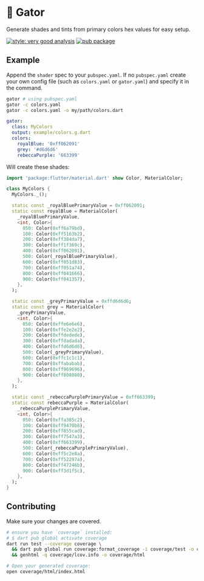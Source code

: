# 🎨 Gator

Generate shades and tints from primary colors hex values for easy setup.

[![style: very good analysis][vga_badge]][very_good_analysis] [![pub package][gator_badge]][gator_pub]

[gator_badge]: https://img.shields.io/pub/v/gator.svg
[gator_pub]: https://pub.dev/packages/gator
[vga_badge]: https://img.shields.io/badge/style-very_good_analysis-B22C89.svg
[very_good_analysis]: https://pub.dev/packages/very_good_analysis

## Example

Append the `shader` spec to your `pubspec.yaml`. If no `pubspec.yaml` create your own config file
(such as `colors.yaml` or `gator.yaml`) and specify it in the command.

```sh
gator # using pubspec.yaml
gator -c colors.yaml
gator -c colors.yaml -o my/path/colors.dart
```

```yaml
gator:
  class: MyColors
  output: example/colors.g.dart
  colors:
    royalBlue: '0xff062091'
    grey: '#d6d6d6'
    rebeccaPurple: '663399'
```

Will create these shades:

```dart
import 'package:flutter/material.dart' show Color, MaterialColor;

class MyColors {
  MyColors._();

  static const _royalBluePrimaryValue = 0xff062091;
  static const royalBlue = MaterialColor(
    _royalBluePrimaryValue,
    <int, Color>{
      050: Color(0xff6a79bd),
      100: Color(0xff5163b2),
      200: Color(0xff384da7),
      300: Color(0xff1f369c),
      400: Color(0xff062091),
      500: Color(_royalBluePrimaryValue),
      600: Color(0xff051d83),
      700: Color(0xff051a74),
      800: Color(0xff041666),
      900: Color(0xff041357),
    },
  );

  static const _greyPrimaryValue = 0xffd6d6d6;
  static const grey = MaterialColor(
    _greyPrimaryValue,
    <int, Color>{
      050: Color(0xffe6e6e6),
      100: Color(0xffe2e2e2),
      200: Color(0xffdedede),
      300: Color(0xffdadada),
      400: Color(0xffd6d6d6),
      500: Color(_greyPrimaryValue),
      600: Color(0xffc1c1c1),
      700: Color(0xffababab),
      800: Color(0xff969696),
      900: Color(0xff808080),
    },
  );

  static const _rebeccaPurplePrimaryValue = 0xff663399;
  static const rebeccaPurple = MaterialColor(
    _rebeccaPurplePrimaryValue,
    <int, Color>{
      050: Color(0xffa385c2),
      100: Color(0xff9470b8),
      200: Color(0xff855cad),
      300: Color(0xff7547a3),
      400: Color(0xff663399),
      500: Color(_rebeccaPurplePrimaryValue),
      600: Color(0xff5c2e8a),
      700: Color(0xff52297a),
      800: Color(0xff47246b),
      900: Color(0xff3d1f5c),
    },
  );
}
```

## Contributing

Make sure your changes are covered.

```sh
# ensure you have `coverage` installed:
# $ dart pub global activate coverage
dart run test --coverage coverage \
  && dart pub global run coverage:format_coverage -i coverage/test -o coverage/lcov.info --lcov \
  && genhtml -q coverage/lcov.info -o coverage/html

# Open your generated coverage:
open coverage/html/index.html
```

